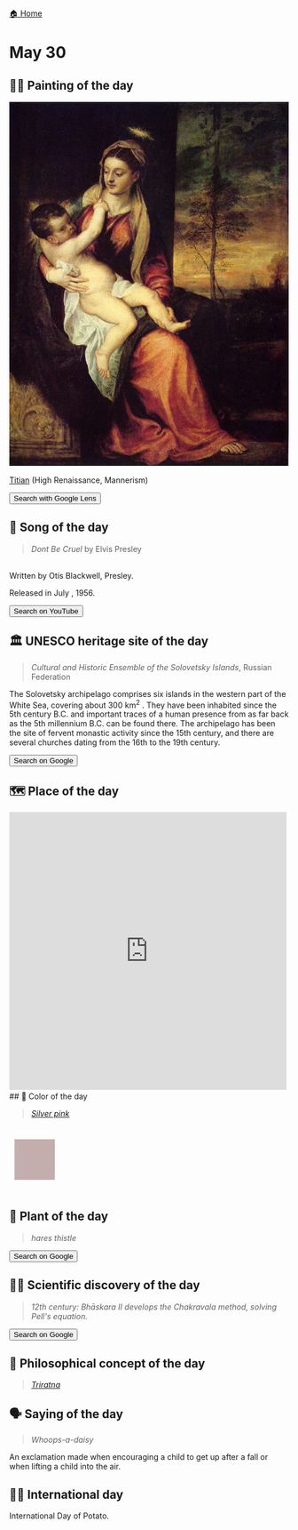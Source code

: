 
[🏠 Home](../../index.md)

# May 30

## 🧑‍🎨 Painting of the day

<img width="600" src="../img/Titian_4.jpg">

[Titian](http://en.wikipedia.org/wiki/Titian) (High Renaissance, Mannerism)

<button class="btn btn-success"
onclick=" window.open('https://lens.google.com/uploadbyurl?url=https://iretes.github.io/one-a-day/data/img/Titian_4.jpg','_blank')">
Search with Google Lens
</button>

## 🎼 Song of the day

> *Dont Be Cruel*
by Elvis Presley

<br />Written by Otis Blackwell, Presley.

Released in July , 1956.

<button class="btn btn-success"
onclick=" window.open('http://www.youtube.com/search?q=Dont Be Cruel by Elvis Presley','_blank')">
Search on YouTube
</button>

## 🏛️ UNESCO heritage site of the day

> *Cultural and Historic Ensemble of the Solovetsky Islands*, Russian Federation

<p>The Solovetsky archipelago comprises six islands in the western part of the White Sea, covering about 300 km<sup>2</sup> . They have been inhabited since the 5th century B.C. and important traces of a human presence from as far back as the 5th millennium B.C. can be found there. The archipelago has been the site of fervent monastic activity since the 15th century, and there are several churches dating from the 16th to the 19th century.</p>

<button class="btn btn-success"
onclick=" window.open('http://www.google.com/search?q=Cultural and Historic Ensemble of the Solovetsky Islands','_blank')">
Search on Google
</button>

## 🗺️ Place of the day

<iframe
src="https://www.mapcrunch.com"
name="mapcrunch"
width="500"
height="500"
allowTransparency="true"
scrolling="no"
frameborder="0"
>
</iframe>
## 🎨 Color of the day

> *[Silver pink](https://en.wikipedia.org/wiki/Shades_of_pink#Silver_pink)*

<div style="color:#C4AEAD; font-size: 100px;">&#9632;</div>

## 🌿 Plant of the day

> *hares thistle*

<button class="btn btn-success"
onclick=" window.open('http://www.google.com/search?q=hares thistle','_blank')">
Search on Google
</button>

## 🧑‍🔬 Scientific discovery of the day

> *12th century: Bhāskara II develops the Chakravala method, solving Pell's equation.*

<button class="btn btn-success"
onclick=" window.open('http://www.google.com/search?q=12th century: Bhāskara II develops the Chakravala method, solving Pell s equation.','_blank')">
Search on Google
</button>

## 💭 Philosophical concept of the day

> *[Triratna](https://en.wikipedia.org/wiki/Triratna)*

## 🗣️ Saying of the day

> *Whoops-a-daisy*

An exclamation made when encouraging a child to get up after a fall or when lifting a child into the air.

## 🏳️‍🌈 International day

International Day of Potato.